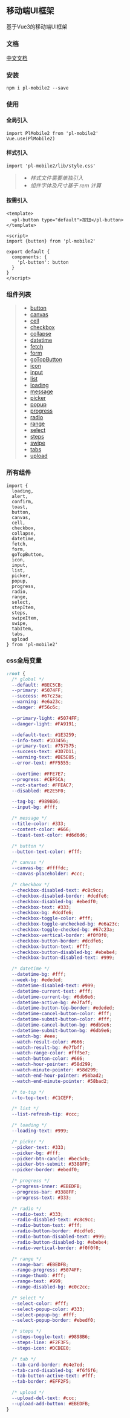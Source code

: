 ## 移动端UI框架
基于Vue3的移动端UI框架

### 文档
[中文文档](https://flicat.github.io/pl-mobile2/)

### 安装
```
npm i pl-mobile2 --save
```

### 使用

#### 全局引入
```
import PlMobile2 from 'pl-mobile2'
Vue.use(PlMobile2)
```
#### 样式引入
```
import 'pl-mobile2/lib/style.css'
```

>- *样式文件需要单独引入*
>- *组件字体及尺寸基于 rem 计算*

#### 按需引入
```
<template>
  <pl-button type="default">按钮</pl-button>
</template>

<script>
import {button} from 'pl-mobile2'

export default {
  components: {
    'pl-button': button
  }
}
</script>
```

### 组件列表
>- [button](./docs/button.md)
>- [canvas](./docs/canvas.md)
>- [cell](./docs/cell.md)
>- [checkbox](./docs/checkbox.md)
>- [collapse](./docs/collapse.md)
>- [datetime](./docs/datetime.md)
>- [fetch](./docs/fetch.md)
>- [form](./docs/form.md)
>- [goTopButton](./docs/goTopButton.md)
>- [icon](./docs/icon.md)
>- [input](./docs/input.md)
>- [list](./docs/list.md)
>- [loading](./docs/loading.md)
>- [message](./docs/message.md)
>- [picker](./docs/picker.md)
>- [popup](./docs/popup.md)
>- [progress](./docs/progress.md)
>- [radio](./docs/radio.md)
>- [range](./docs/range.md)
>- [select](./docs/select.md)
>- [steps](./docs/steps.md)
>- [swipe](./docs/swipe.md)
>- [tabs](./docs/tabs.md)
>- [upload](./docs/upload.md)

### 所有组件
```
import {
  loading,
  alert,
  confirm,
  toast,
  button,
  canvas,
  cell,
  checkbox,
  collapse,
  datetime,
  fetch,
  form,
  goTopButton,
  icon,
  input,
  list,
  picker,
  popup,
  progress,
  radio,
  range,
  select,
  stepItem,
  steps,
  swipeItem,
  swipe,
  tabItem,
  tabs,
  upload
} from 'pl-mobile2'
```

### css全局变量
```css
:root {
  /* global */
  --default: #BEC5CB;
  --primary: #5074FF;
  --success: #67c23a;
  --warning: #e6a23c;
  --danger: #f56c6c;

  --primary-light: #5074FF;
  --danger-light: #FA9191;

  --default-text: #1E3259;
  --info-text: #1D3456;
  --primary-text: #757575;
  --success-text: #3D7D11;
  --warning-text: #DE5E05;
  --error-text: #FF5555;

  --overtime: #FFE7E7;
  --progress: #CEF5CA;
  --not-started: #FFEAC7;
  --disabled: #E2E5F0;

  --tag-bg: #9898B6;
  --input-bg: #fff;

  /* message */
  --title-color: #333;
  --content-color: #666;
  --toast-text-color: #d6d6d6;

  /* button */
  --button-text-color: #fff;

  /* canvas */
  --canvas-bg: #ffffdc;
  --canvas-placeholder: #ccc;

  /* checkbox */
  --checkbox-disabled-text: #c8c9cc;
  --checkbox-disabled-border: #dcdfe6;
  --checkbox-disabled-bg: #ebedf0;
  --checkbox-text: #333;
  --checkbox-bg: #dcdfe6;
  --checkbox-toggle-color: #fff;
  --checkbox-toggle-unchecked-bg: #e6a23c;
  --checkbox-toggle-checked-bg: #67c23a;
  --checkbox-vertical-border: #f0f0f0;
  --checkbox-button-border: #dcdfe6;
  --checkbox-button-text: #fff;
  --checkbox-button-disabled-bg: #ebebe4;
  --checkbox-button-disabled-text: #999;

  /* datetime */
  --datetime-bg: #fff;
  --week-bg: #ededed;
  --datetime-disabled-text: #999;
  --datetime-current-text: #fff;
  --datetime-current-bg: #6db9e6;
  --datetime-active-bg: #e7faff;
  --datetime-button-top-border: #ededed;
  --datetime-cancel-button-color: #fff;
  --datetime-submit-button-color: #fff;
  --datetime-cancel-button-bg: #6db9e6;
  --datetime-submit-button-bg: #6db9e6;
  --watch-bg: #eee;
  --watch-result-color: #666;
  --watch-result-bg: #e7fbff;
  --watch-range-color: #fff5e7;
  --watch-button-color: #666;
  --watch-hour-pointer: #58d299;
  --watch-minute-pointer: #58d299;
  --watch-end-hour-pointer: #58bad2;
  --watch-end-minute-pointer: #58bad2;

  /* to-top */
  --to-top-text: #C1CEFF;

  /* list */
  --list-refresh-tip: #ccc;

  /* loading */
  --loading-text: #999;

  /* picker */
  --picker-text: #333;
  --picker-bg: #fff;
  --picker-btn-cancle: #bec5cb;
  --picker-btn-submit: #3388FF;
  --picker-border: #ebedf0;

  /* progress */
  --progress-inner: #EBEDFB;
  --progress-bar: #3388FF;
  --progress-text: #333;

  /* radio */
  --radio-text: #333;
  --radio-disabled-text: #c8c9cc;
  --radio-button-text: #fff;
  --radio-button-border: #dcdfe6;
  --radio-button-disabled-text: #999;
  --radio-button-disabled-bg: #ebebe4;
  --radio-vertical-border: #f0f0f0;

  /* range */
  --range-bar: #EBEDFB;
  --range-progress: #5074FF;
  --range-thumb: #fff;
  --range-text: #999;
  --range-disabled-bg: #c0c2cc;

  /* select */
  --select-color: #fff;
  --select-popup-color: #333;
  --select-popup-bg: #fff;
  --select-popup-border: #ebedf0;

  /* steps */
  --steps-toggle-text: #9898B6;
  --steps-line: #F2F3F5;
  --steps-icon: #DCDEE0;

  /* tab */
  --tab-card-border: #e4e7ed;
  --tab-card-disabled-bg: #f6f6f6;
  --tab-button-active-text: #fff;
  --tab-border: #EFF2F5;

  /* upload */
  --upload-del-text: #ccc;
  --upload-add-button: #EBEDFB;
}
```
